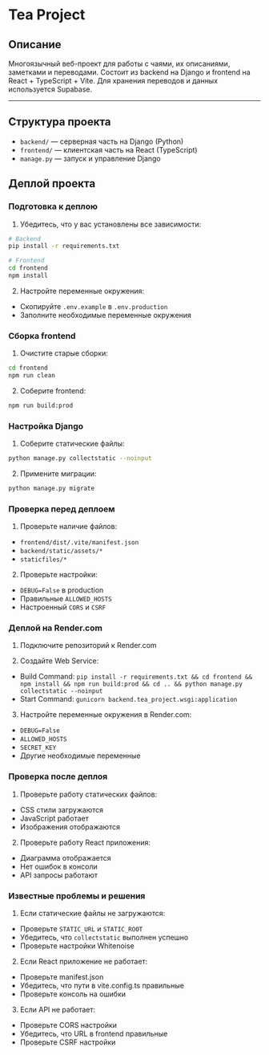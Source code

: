 # Tea Project

## Описание

Многоязычный веб-проект для работы с чаями, их описаниями, заметками и переводами. Состоит из backend на Django и frontend на React + TypeScript + Vite. Для хранения переводов и данных используется Supabase.

---

## Структура проекта

- `backend/` — серверная часть на Django (Python)
- `frontend/` — клиентская часть на React (TypeScript)
- `manage.py` — запуск и управление Django

## Деплой проекта

### Подготовка к деплою

1. Убедитесь, что у вас установлены все зависимости:
```bash
# Backend
pip install -r requirements.txt

# Frontend
cd frontend
npm install
```

2. Настройте переменные окружения:
- Скопируйте `.env.example` в `.env.production`
- Заполните необходимые переменные окружения

### Сборка frontend

1. Очистите старые сборки:
```bash
cd frontend
npm run clean
```

2. Соберите frontend:
```bash
npm run build:prod
```

### Настройка Django

1. Соберите статические файлы:
```bash
python manage.py collectstatic --noinput
```

2. Примените миграции:
```bash
python manage.py migrate
```

### Проверка перед деплоем

1. Проверьте наличие файлов:
- `frontend/dist/.vite/manifest.json`
- `backend/static/assets/*`
- `staticfiles/*`

2. Проверьте настройки:
- `DEBUG=False` в production
- Правильные `ALLOWED_HOSTS`
- Настроенный `CORS` и `CSRF`

### Деплой на Render.com

1. Подключите репозиторий к Render.com

2. Создайте Web Service:
- Build Command: `pip install -r requirements.txt && cd frontend && npm install && npm run build:prod && cd .. && python manage.py collectstatic --noinput`
- Start Command: `gunicorn backend.tea_project.wsgi:application`

3. Настройте переменные окружения в Render.com:
- `DEBUG=False`
- `ALLOWED_HOSTS`
- `SECRET_KEY`
- Другие необходимые переменные

### Проверка после деплоя

1. Проверьте работу статических файлов:
- CSS стили загружаются
- JavaScript работает
- Изображения отображаются

2. Проверьте работу React приложения:
- Диаграмма отображается
- Нет ошибок в консоли
- API запросы работают

### Известные проблемы и решения

1. Если статические файлы не загружаются:
- Проверьте `STATIC_URL` и `STATIC_ROOT`
- Убедитесь, что `collectstatic` выполнен успешно
- Проверьте настройки Whitenoise

2. Если React приложение не работает:
- Проверьте manifest.json
- Убедитесь, что пути в vite.config.ts правильные
- Проверьте консоль на ошибки

3. Если API не работает:
- Проверьте CORS настройки
- Убедитесь, что URL в frontend правильные
- Проверьте CSRF настройки

